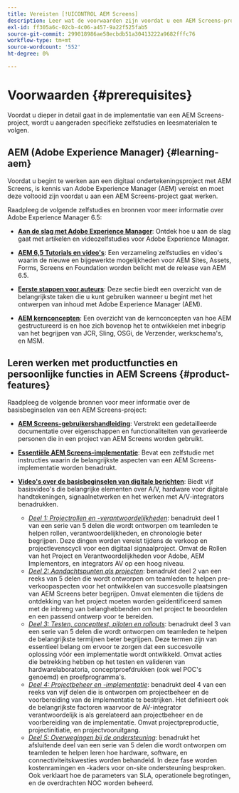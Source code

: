 ```yaml
---
title: Vereisten [!UICONTROL AEM Screens]
description: Leer wat de voorwaarden zijn voordat u een AEM Screens-project start.
exl-id: ff305a6c-02cb-4c06-a457-9a22f525fab5
source-git-commit: 299018986ae58ecbdb51a30413222a9682fffc76
workflow-type: tm+mt
source-wordcount: '552'
ht-degree: 0%

---
```


# Voorwaarden {#prerequisites}

Voordat u dieper in detail gaat in de implementatie van een AEM Screens-project, wordt u aangeraden specifieke zelfstudies en leesmaterialen te volgen.

## AEM (Adobe Experience Manager) {#learning-aem}

Voordat u begint te werken aan een digitaal ondertekeningsproject met AEM Screens, is kennis van Adobe Experience Manager (AEM) vereist en moet deze voltooid zijn voordat u aan een AEM Screens-project gaat werken.

Raadpleeg de volgende zelfstudies en bronnen voor meer informatie over Adobe Experience Manager 6.5:

* **[Aan de slag met Adobe Experience Manager](https://experienceleague.adobe.com/en/docs/experience-manager-cloud-service/content/overview/introduction)**: Ontdek hoe u aan de slag gaat met artikelen en videozelfstudies voor Adobe Experience Manager.

* **[AEM 6,5 Tutorials en video&#39;s](https://experienceleague.adobe.com/en/docs/experience-manager-tutorials)**: Een verzameling zelfstudies en video&#39;s waarin de nieuwe en bijgewerkte mogelijkheden voor AEM Sites, Assets, Forms, Screens en Foundation worden belicht met de release van AEM 6.5.

* **[Eerste stappen voor auteurs](https://experienceleague.adobe.com/en/docs/experience-manager-65/content/sites/authoring/essentials/first-steps)**: Deze sectie biedt een overzicht van de belangrijkste taken die u kunt gebruiken wanneer u begint met het ontwerpen van inhoud met Adobe Experience Manager (AEM).

* **[AEM kernconcepten](https://experienceleague.adobe.com/en/docs/experience-manager-65/content/implementing/developing/introduction/the-basics)**: Een overzicht van de kernconcepten van hoe AEM gestructureerd is en hoe zich bovenop het te ontwikkelen met inbegrip van het begrijpen van JCR, Sling, OSGi, de Verzender, werkschema&#39;s, en MSM.

## Leren werken met productfuncties en persoonlijke functies in AEM Screens {#product-features}

Raadpleeg de volgende bronnen voor meer informatie over de basisbeginselen van een AEM Screens-project:

* **[AEM Screens-gebruikershandleiding](https://experienceleague.adobe.com/en/docs/experience-manager-screens/user-guide/aem-screens-introduction)**: Verstrekt een gedetailleerde documentatie over eigenschappen en functionaliteiten van gevarieerde personen die in een project van AEM Screens worden gebruikt.

* **[Essentiële AEM Screens-implementatie](https://experienceleague.adobe.com/?launch=AEM-7a#recommended/solutions/experience-manager)**: Bevat een zelfstudie met instructies waarin de belangrijkste aspecten van een AEM Screens-implementatie worden benadrukt.

* **[Video&#39;s over de basisbeginselen van digitale berichten](https://experienceleague.adobe.com/en/docs/experience-manager-screens/user-guide/aem-screens-introduction)**: Biedt vijf basisvideo&#39;s die belangrijke elementen over A/V, hardware voor digitale handtekeningen, signaalnetwerken en het werken met A/V-integrators benadrukken.
   * *[Deel 1: Projectrollen en -verantwoordelijkheden](https://experienceleague.adobe.com/en/docs/experience-manager-screens/user-guide/digital-signage-network/project-roles-responsibilities)*: benadrukt deel 1 van een serie van 5 delen die wordt ontworpen om teamleden te helpen rollen, verantwoordelijkheden, en chronologie beter begrijpen. Deze dingen worden vereist tijdens de verkoop en projectlevenscycli voor een digitaal signaalproject. Omvat de Rollen van het Project en Verantwoordelijkheden voor Adobe, AEM Implementors, en integrators AV op een hoog niveau.
   * *[Deel 2: Aandachtspunten als projecten](https://experienceleague.adobe.com/en/docs/experience-manager-screens/user-guide/digital-signage-network/project-considerations)*: benadrukt deel 2 van een reeks van 5 delen die wordt ontworpen om teamleden te helpen pre-verkoopaspecten voor het ontwikkelen van succesvolle plaatsingen van AEM Screens beter begrijpen. Omvat elementen die tijdens de ontdekking van het project moeten worden geïdentificeerd samen met de inbreng van belanghebbenden om het project te beoordelen en een passend ontwerp voor te bereiden.
   * *[Deel 3: Testen, concepttest, piloten en rollouts](https://experienceleague.adobe.com/en/docs/experience-manager-screens/user-guide/digital-signage-network/testing-pocs-pilots-rollouts)*: benadrukt deel 3 van een serie van 5 delen die wordt ontworpen om teamleden te helpen de belangrijkste termijnen beter begrijpen. Deze termen zijn van essentieel belang om ervoor te zorgen dat een succesvolle oplossing vóór een implementatie wordt ontwikkeld. Omvat acties die betrekking hebben op het testen en valideren van hardwarelaboratoria, conceptproefdrukken (ook wel POC&#39;s genoemd) en proefprogramma&#39;s.
   * *[Deel 4: Projectbeheer en -implementatie](https://experienceleague.adobe.com/en/docs/experience-manager-screens/user-guide/digital-signage-network/project-management-and-deployment)*: benadrukt deel 4 van een reeks van vijf delen die is ontworpen om projectbeheer en de voorbereiding van de implementatie te bestrijken. Het definieert ook de belangrijkste factoren waarvoor de AV-integrator verantwoordelijk is als gerelateerd aan projectbeheer en de voorbereiding van de implementatie. Omvat projectpreproductie, projectinitiatie, en projectvooruitgang.
   * *[Deel 5: Overwegingen bij de ondersteuning](https://experienceleague.adobe.com/en/docs/experience-manager-screens/user-guide/digital-signage-network/support-considerations)*: benadrukt het afsluitende deel van een serie van 5 delen die wordt ontworpen om teamleden te helpen leren hoe hardware, software, en connectiviteitskwesties worden behandeld. In deze fase worden kostenramingen en -kaders voor on-site ondersteuning besproken. Ook verklaart hoe de parameters van SLA, operationele begrotingen, en de overdrachten NOC worden beheerd.
